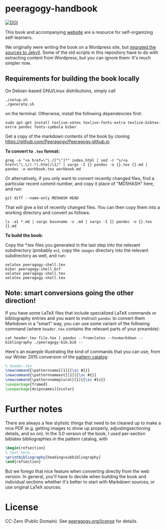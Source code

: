 peeragogy-handbook
==================

[![DOI](https://zenodo.org/badge/24270/Peeragogy/peeragogy-handbook.svg)](https://zenodo.org/badge/latestdoi/24270/Peeragogy/peeragogy-handbook)

This book and accompanying [website](http://peeragogy.org) are a
resource for self-organizing self-learners.

We originally were writing the book on a Wordpress site, but
[migrated the sources to Jekyll](https://github.com/Peeragogy/Peeragogy.github.io).
Some of the old scripts in this repository have to do with extracting
content from Wordpress, but you can ignore them: It's much simpler
now.

## Requirements for building the book locally

On Debian-based GNU/Linux distributions, simply call

``` shell
./setup.sh
./generate.sh
```

on the terminal. Otherwise, install the following dependencies first:

``` shell
sudo apt-get install texlive-xetex texlive-fonts-extra texlive-bibtex-extra pandoc fonts-symbola biber
```

Get a copy of the markdown contents of the book by cloning https://github.com/Peeragogy/Peeragogy.github.io

**To convert to `.tex` format:**

``` shell
grep -o "<a href=\"\./[^\"]*" index.html | sed -r "s/<a href=\"\.\/(.*).html/\1/" | xargs -I {} pandoc -o {}.tex {}.md | pandoc -o workbook.tex workbook.md
```

Or alternatively, if you only want to convert recently changed files, find a particular recent commit number, and copy it place of "MD5HASH" here, and run:

```
git diff --name-only MD5HASH HEAD
```

That will give a list of recently changed files.  You can then copy them into a working directory and convert as follows:

``` shell
ls -a1 *.md | xargs basename -s .md | xargs -I {} pandoc -o {}.tex {}.md
```

**To build the book:**

Copy the *.tex files you generated in the last step into the relevant
subdirectory (probably `en`), copy the `images` directory into the
relevant subdirectory as well, and run:

```
xelatex peeragogy-shell.tex
biber peeragogy-shell.bcf
xelatex peeragogy-shell.tex
xelatex peeragogy-shell.tex
```

## Note: smart conversions going the other direction!

If you have some LaTeX files that include specialized LaTeX commands
or bibliography entries and you want to instruct `pandoc` to convert
them Markdown in a “smart” way, you can use some variant of the
following command (where `header.tex` contains the relevant parts of
your preamble):

```
cat header.tex file.tex | pandoc --from=latex --to=markdown --bibliography ./peeragogy-bib.bib --
```

Here's an example illustrating the kind of commands that you can use,
from our Winter 2015 conversion of the
[pattern catalog](https://github.com/Peeragogy/PeeragogyPatterns):

``` latex
% header.tex
\newcommand{\patternname}[1]{{\sc #1}}
\newcommand{\patternnameext}[1]{{\sc #1}}
\newcommand{\patternnameplural}[1]{{\sc #1s}}
\usepackage{framed}
\usepackage[dvipsnames]{xcolor}
```

# Further notes

There are always a few stylistic things that need to be cleaned up to
make a nice PDF (e.g. getting images to show up properly,
adjustingsectioning details, and so on).  In the 3.0 version of the
book, I used per-section biblatex bibliographies in the pattern
catalog, with

``` latex
\begin{refsection}
% text here...
\printbibliography[heading=subbibliography]
\end{refsection}
```

But we forego that nice feature when converting directly from the web
version.  In general, you'll have to decide when building the book and
individual sections whether it's better to start with Markdown
sources, or use original LaTeX sources.


# License

CC-Zero (Public Domain).  See
[peeragogy.org/license](http://peeragogy.org/license) for details.
